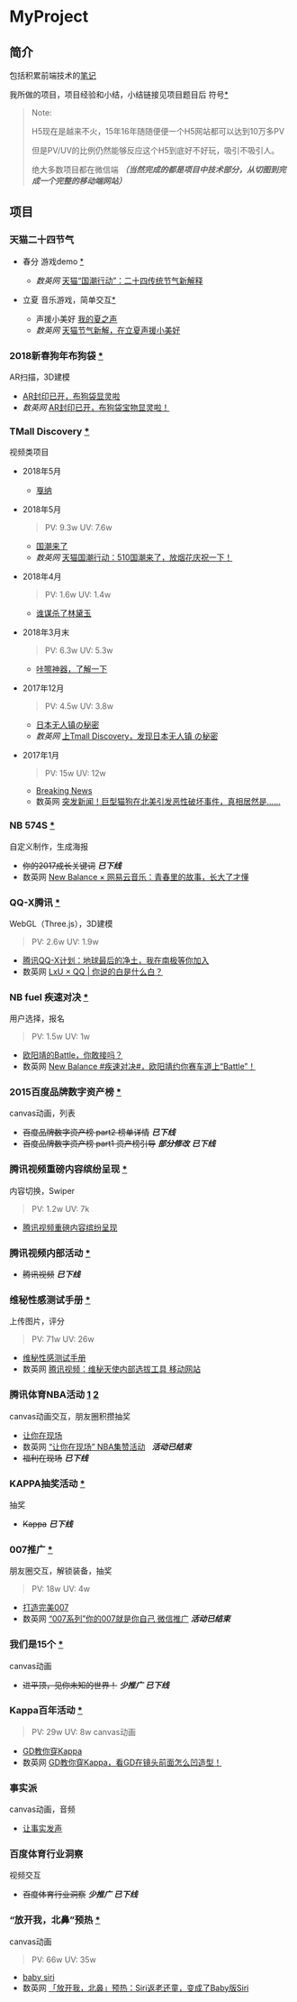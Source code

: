 # MyProject

## 简介

包括积累前端技术的[笔记](https://github.com/Sanchez3/MyProject/tree/master/!!!Study)

我所做的项目，项目经验和小结，小结链接见项目题目后 符号[*](https://github.com/Sanchez3/MyProject#%E9%A1%B9%E7%9B%AE)
>Note: 
>
>H5现在是越来不火，15年16年随随便便一个H5网站都可以达到10万多PV
>
>但是PV/UV的比例仍然能够反应这个H5到底好不好玩，吸引不吸引人。
>
>绝大多数项目都在微信端
>__*（当然完成的都是项目中技术部分，从切图到完成一个完整的移动端网站）*__
## 项目
### 天猫二十四节气

- 春分 游戏demo [*](https://github.com/Sanchez3/burstflowers)
  - *数英网* [天猫“国潮行动”：二十四传统节气新解释](https://www.digitaling.com/projects/27363.html)

- 立夏 音乐游戏，简单交互[*](https://github.com/Sanchez3/MyProject/tree/master/Tm24)
  - 声援小美好 [我的夏之声](https://tm24.lxustudio.cn/)
  - *数英网* [天猫节气新解，在立夏声援小美好](https://www.digitaling.com/projects/27406.html)

### 2018新春狗年布狗袋 [*](https://github.com/Sanchez3/MyProject/tree/master/2018NewYear)
AR扫描，3D建模
- [AR封印已开，布狗袋显灵啦](https://lxunogodie.applinzi.com/)
- *数英网* [AR封印已开，布狗袋宝物显灵啦！](https://www.digitaling.com/projects/25942.html)
### TMall Discovery [*](https://github.com/Sanchez3/MyProject/tree/master/TMD) 
视频类项目
- 2018年5月
  - [戛纳](https://tpro.lxustudio.cn/cannes/)

- 2018年5月

  > PV: 9.3w UV: 7.6w

  - [国潮来了](https://tpro.lxustudio.cn/tmgc/)
  - *数英网* [天猫国潮行动：510国潮来了，放烟花庆祝一下！](https://www.digitaling.com/projects/27132.html)

- 2018年4月

  > PV: 1.6w UV: 1.4w

  - [谁谋杀了林黛玉](https://tpro.lxustudio.cn/rosecake/)

- 2018年3月末

  > PV: 6.3w UV: 5.3w

  - [咔嚓神器，了解一下](https://tpro.lxustudio.cn/calbee/)

- 2017年12月

  > PV: 4.5w UV: 3.8w

  - [日本无人镇の秘密](http://jzsg.lxustudio.cn/)
  - *数英网* [上Tmall Discovery，发现日本无人镇 の秘密](https://www.digitaling.com/projects/24364.html)

- 2017年1月

  > PV: 15w UV: 12w

  - [Breaking News](http://tpro.lxustudio.cn/pet)
  - 数英网 [突发新闻！巨型猫狗在北美引发恶性破坏事件，真相居然是……](https://www.digitaling.com/projects/25293.html)
### NB 574S [*](https://github.com/Sanchez3/MyProject/tree/master/NB574s)
自定义制作，生成海报
- ~~你的2017成长关键词~~ ***已下线***
- 数英网 [New Balance × 网易云音乐：青春里的故事，长大了才懂](https://www.digitaling.com/projects/24943.html)
### QQ-X腾讯 [*](https://github.com/Sanchez3/MyProject/tree/master/QQ-X)
WebGL（Three.js），3D建模
> PV: 2.6w UV: 1.9w
- [腾讯QQ-X计划：地球最后的净土，我在南极等你加入](https://qzs.qzone.qq.com/qzone/qzact/act/external/qqx_116/qqx_1116/dist/)
- 数英网 [LxU × QQ | 你说的白是什么白？](https://www.digitaling.com/projects/25294.html)
### NB fuel 疾速对决 [*](https://github.com/Sanchez3/MyProject/tree/master/NBfuel) 
用户选择，报名
> PV: 1.5w UV: 1w
- [欧阳靖的Battle，你敢接吗？](http://nbfuel.lxustudio.cn/?key=1)
- 数英网 [New Balance #疾速对决#，欧阳靖约你赛车道上“Battle”！](https://www.digitaling.com/projects/22403.html)
### 2015百度品牌数字资产榜 [*](https://github.com/Sanchez3/MyProject/tree/master/BaiduList)
canvas动画，列表
* ~~百度品牌数字资产榜 part2 榜单详情~~ ***已下线***
* ~~百度品牌数字资产榜 part1 资产榜引导~~ ***部分修改*** ***已下线***
### 腾讯视频重磅内容缤纷呈现 [*](https://github.com/Sanchez3/MyProject/tree/master/TencentIntro)
内容切换，Swiper
> PV: 1.2w UV: 7k
* [腾讯视频重磅内容缤纷呈现](http://omgmkt.qq.com/intro/)
### 腾讯视频内部活动 [*](https://github.com/Sanchez3/MyProject/tree/master/TencentWorkshop)
* ~~腾讯视频~~ ***已下线***
### 维秘性感测试手册 [*](https://github.com/Sanchez3/MyProject/tree/master/Sexy)
上传图片，评分
> PV: 71w UV: 26w
* [维秘性感测试手册](http://omgmkt.qq.com/sexy/)
* 数英网 [腾讯视频：维秘天使内部选拔工具 移动网站](http://www.digitaling.com/projects/16173.html)
### 腾讯体育NBA活动 [1](https://github.com/Sanchez3/MyProject/tree/master/NBA1) [2](https://github.com/Sanchez3/MyProject/tree/master/NBA2)
canvas动画交互，朋友圈积攒抽奖
* [让你在现场](http://omgmkt.qq.com/sport/)
* 数英网 [“让你在现场” NBA集赞活动](http://www.digitaling.com/projects/16320.html)   ***活动已结束***
* ~~福利在现场~~ ***已下线***
### KAPPA抽奖活动 [*](https://github.com/Sanchez3/MyProject/tree/master/KappaAward)
抽奖
* ~~Kappa~~ ***已下线***
### 007推广 [*](https://github.com/Sanchez3/MyProject/tree/master/007)
朋友圈交互，解锁装备，抽奖
> PV: 18w UV: 4w
* [打造完美007](http://omgmkt.qq.com/007/)
* 数英网 [“007系列”你的007就是你自己 微信推广](http://www.digitaling.com/projects/17188.html)  ***活动已结束***
### 我们是15个 [*](https://github.com/Sanchez3/MyProject/tree/master/We15)
canvas动画
* ~~进平顶，见你未知的世界！~~ ***少推广*** ***已下线***
### Kappa百年活动 [*](https://github.com/Sanchez3/MyProject/tree/master/Kappa)
> PV: 29w UV: 8w
> canvas动画
* [GD教你穿Kappa](http://100.kappa.com.cn/video)
* 数英网 [GD教你穿Kappa，看GD在镜头前面怎么凹造型！](http://www.digitaling.com/projects/17370.html)
### 事实派
canvas动画，音频
- [让事实发声](http://fact.news.qq.com/)

### 百度体育行业洞察 

视频交互

* ~~百度体育行业洞察~~ ***少推广*** ***已下线***
### “放开我，北鼻”预热 [*](https://github.com/Sanchez3/MyProject/tree/master/BabySiri)
canvas动画
> PV: 66w UV: 35w
* [baby siri](http://omgmkt.qq.com/babysiri/)
* 数英网 [「放开我，北鼻」预热：Siri返老还童，变成了Baby版Siri](http://www.digitaling.com/projects/17969.html)